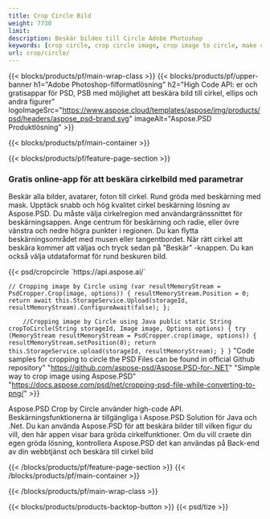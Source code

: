 ```yaml
---
title: Crop Circle Bild
weight: 7730
limit: 
description: Beskär bilden till Circle Adobe Photoshop
keywords: [crop circle, crop circle image, crop image to circle, make circle photo]
url: crop/circle/
---
```

{{< blocks/products/pf/main-wrap-class >}}
{{< blocks/products/pf/upper-banner h1="Adobe Photoshop-filformatlösning" h2="High Code API: er och gratisappar för PSD, PSB med möjlighet att beskära bild till cirkel, ellips och andra figurer" logoImageSrc="https://www.aspose.cloud/templates/aspose/img/products/psd/headers/aspose_psd-brand.svg" imageAlt="Aspose.PSD Produktlösning" >}}

{{< blocks/products/pf/main-container >}}

{{< blocks/products/pf/feature-page-section >}}
<h3 class="headingpdleft">Gratis online-app för att beskära cirkelbild med parametrar</h3>
<p>Beskär alla bilder, avatarer, foton till cirkel. Rund gröda med beskärning med mask. Upptäck snabb och hög kvalitet cirkel beskärning lösning av Aspose.PSD. Du måste välja cirkelregion med användargränssnittet för beskärningsappen. Ange centrum för beskärning och radie, eller övre vänstra och nedre högra punkter i regionen. Du kan flytta beskärningsområdet med musen eller tangentbordet. När rätt cirkel att beskära kommer att väljas och tryck sedan på ”Beskär” -knappen. Du kan också välja utdataformat för rund beskuren bild.</p>
{{< psd/cropcircle `https://api.aspose.ai/` 

`// Cropping image by Circle
using (var resultMemoryStream = PsdCropper.Crop(image, options))
{
	resultMemoryStream.Position = 0;
	return await this.StorageService.Upload(storageId, resultMemoryStream).ConfigureAwait(false);
};` 
     
`    //Cropping image by Circle using Java
	public static String cropToCircle(String storageId, Image image, Options options) {
        try (MemoryStream resultMemoryStream = PsdCropper.crop(image, options)) {
            resultMemoryStream.setPosition(0);
            return this.StorageService.upload(storageId, resultMemoryStream);
        }
    }` 
"Code samples for cropping to circle the PSD Files can be found in official Github repository"  "https://github.com/aspose-psd/Aspose.PSD-for-.NET" 
"Simple way to crop image using Aspose.PSD" "https://docs.aspose.com/psd/net/cropping-psd-file-while-converting-to-png/" >}}
<p>Aspose.PSD Crop by Circle använder high-code API. Beskärningsfunktionerna är tillgängliga i Aspose.PSD Solution för Java och .Net. Du kan använda Aspose.PSD för att beskära bilder till vilken figur du vill, den här appen visar bara gröda cirkelfunktioner. Om du vill craete din egen gröda lösning, kontrollera Aspose.PSD det kan användas på Back-end av din webbtjänst och beskära till cirkel bild</p>
<!--<ul>
<li><a href="psb">PSB Circle Crop</a></li>
<li><a href="ellipse">Ellipse crop App</a></li>
</ul>-->
{{< /blocks/products/pf/feature-page-section >}}
{{< /blocks/products/pf/main-container >}}


{{< /blocks/products/pf/main-wrap-class >}}

{{< blocks/products/products-backtop-button >}}
{{< psd/tize >}}
